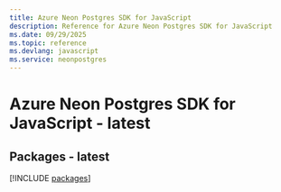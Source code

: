 ```yaml
---
title: Azure Neon Postgres SDK for JavaScript
description: Reference for Azure Neon Postgres SDK for JavaScript
ms.date: 09/29/2025
ms.topic: reference
ms.devlang: javascript
ms.service: neonpostgres
---
```

# Azure Neon Postgres SDK for JavaScript - latest
## Packages - latest
[!INCLUDE [packages](neon-postgres-index.md)]